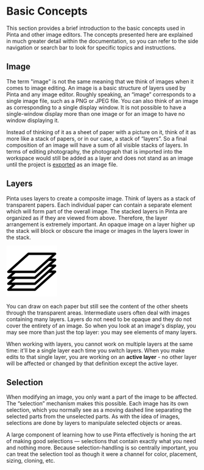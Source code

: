 # __Basic Concepts__ #

This section provides a brief introduction to the basic concepts used in Pinta and other image editors. The concepts presented here are explained in much greater detail within the documentation, so you can refer to the side navigation or search bar to look for specific topics and instructions.  

## __Image__ ##

The term "image" is not the same meaning that we think of images when it comes to image editing. An image is a basic structure of layers used by Pinta and any image editor. Roughly speaking, an “image” corresponds to a single image file, such as a PNG or JPEG file. You can also think of an image as corresponding to a single display window. It is not possible to have a single-window display more than one image or for an image to have no window displaying it. 

Instead of thinking of it as a sheet of paper with a picture on it, think of it as more like a stack of papers, or in our case, a stack of “layers”. So a final composition of an image will have a sum of all visible stacks of layers. In terms of editing photography, the photograph that is imported into the workspace would still be added as a layer and does not stand as an image until the project is [exported](save.md) as an image file.

## __Layers__ ##

Pinta uses layers to create a composite image. Think of layers as a stack of transparent papers. Each individual paper can contain a separate element which will form part of the overall image. The stacked layers in Pinta are organized as if they are viewed from above. Therefore, the layer arrangement is extremely important. An opaque image on a layer higher up the stack will block or obscure the image or images in the layers lower in the stack.

![Stacked Layer](img/stacked.png)

You can draw on each paper but still see the content of the other sheets through the transparent areas. Intermediate users often deal with images containing many layers. Layers do not need to be opaque and they do not cover the entirety of an image. So when you look at an image's display, you may see more than just the top layer: you may see elements of many layers. 

When working with layers, you cannot work on multiple layers at the same time: it'll be a single layer each time you switch layers. When you make edits to that single layer, you are working on an __active layer__ - no other layer will be affected or changed by that definition except the active layer. 

## __Selection__ ##

When modifying an image, you only want a part of the image to be affected. The “selection” mechanism makes this possible. Each image has its own selection, which you normally see as a moving dashed line separating the selected parts from the unselected parts. As with the idea of images, selections are done by layers to manipulate selected objects or areas.

A large component of learning how to use Pinta effectively is honing the art of making good selections — selections that contain exactly what you need and nothing more. Because selection-handling is so centrally important, you can treat the selection tool as though it were a channel for color, placement, sizing, cloning, etc.
